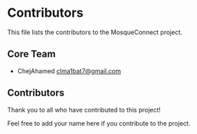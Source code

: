 # Contributors

This file lists the contributors to the MosqueConnect project.

## Core Team

- ChejAhamed <clma1bat7@gmail.com>

## Contributors

Thank you to all who have contributed to this project!

Feel free to add your name here if you contribute to the project.
